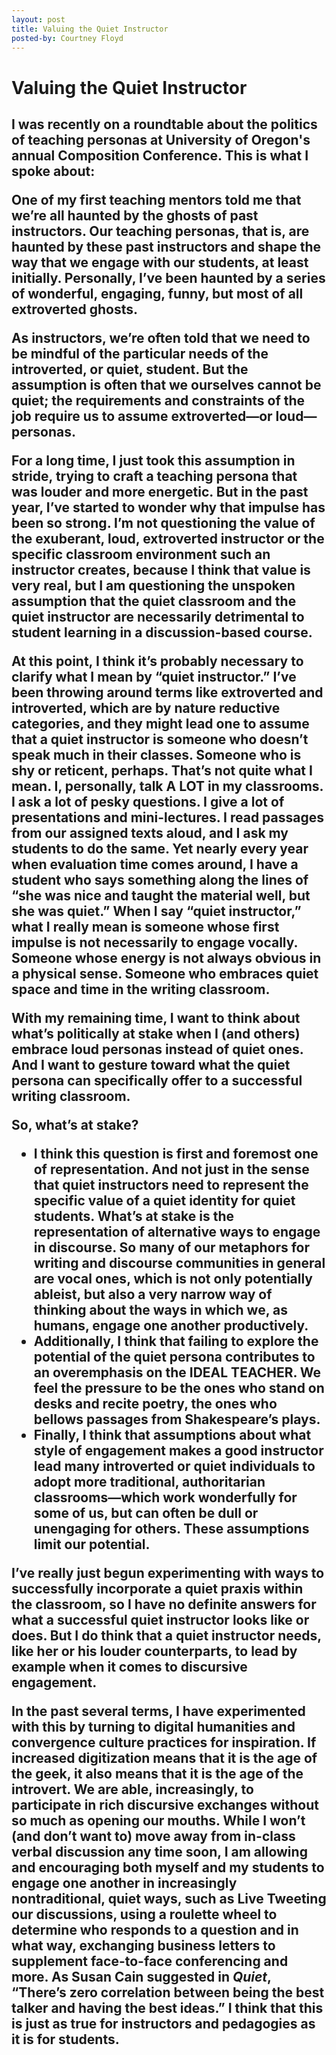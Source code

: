 ```yaml
---
layout: post
title: Valuing the Quiet Instructor
posted-by: Courtney Floyd
---
```

<h1>Valuing the Quiet Instructor</h1>
<h2 style="text-align:left">I was recently on a roundtable about the politics of teaching personas at University of Oregon's annual Composition Conference. This is what I spoke about:

One of my first teaching mentors told me that we’re all haunted by the ghosts of past instructors. Our teaching personas, that is, are haunted by these past instructors and shape the way that we engage with our students, at least initially. Personally, I’ve been haunted by a series of wonderful, engaging, funny, but most of all extroverted ghosts.

<!--more-->

As instructors, we’re often told that we need to be mindful of the particular needs of the introverted, or quiet, student. But the assumption is often that we ourselves cannot be quiet; the requirements and constraints of the job require us to assume extroverted—or loud—personas.

For a long time, I just took this assumption in stride, trying to craft a teaching persona that was louder and more energetic. But in the past year, I’ve started to wonder why that impulse has been so strong. I’m not questioning the value of the exuberant, loud, extroverted instructor or the specific classroom environment such an instructor creates, because I think that value is very real, but I am questioning the unspoken assumption that the quiet classroom and the quiet instructor are necessarily detrimental to student learning in a discussion-based course.

At this point, I think it’s probably necessary to clarify what I mean by “quiet instructor.” I’ve been throwing around terms like extroverted and introverted, which are by nature reductive categories, and they might lead one to assume that a quiet instructor is someone who doesn’t speak much in their classes. Someone who is shy or reticent, perhaps. That’s not quite what I mean. I, personally, talk A LOT in my classrooms. I ask a lot of pesky questions. I give a lot of presentations and mini-lectures. I read passages from our assigned texts aloud, and I ask my students to do the same. Yet nearly every year when evaluation time comes around, I have a student who says something along the lines of “she was nice and taught the material well, but she was quiet.” When I say “quiet instructor,” what I really mean is someone whose first impulse is not necessarily to engage vocally. Someone whose energy is not always obvious in a physical sense. Someone who embraces quiet space and time in the writing classroom.

With my remaining time, I want to think about what’s politically at stake when I (and others) embrace loud personas instead of quiet ones. And I want to gesture toward what the quiet persona can specifically offer to a successful writing classroom.

So, what’s at stake?
<ul>
	<li>I think this question is first and foremost one of representation. And not just in the sense that quiet instructors need to represent the specific value of a quiet identity for quiet students. What’s at stake is the representation of alternative ways to engage in discourse. So many of our metaphors for writing and discourse communities in general are vocal ones, which is not only potentially ableist, but also a very narrow way of thinking about the ways in which we, as humans, engage one another productively.</li>
	<li>Additionally, I think that failing to explore the potential of the quiet persona contributes to an overemphasis on the IDEAL TEACHER. We feel the pressure to be the ones who stand on desks and recite poetry, the ones who bellows passages from Shakespeare’s plays.</li>
	<li>Finally, I think that assumptions about what style of engagement makes a good instructor lead many introverted or quiet individuals to adopt more traditional, authoritarian classrooms—which work wonderfully for some of us, but can often be dull or unengaging for others. These assumptions limit our potential.</li>
</ul>
I’ve really just begun experimenting with ways to successfully incorporate a quiet praxis within the classroom, so I have no definite answers for what a successful quiet instructor looks like or does. But I do think that a quiet instructor needs, like her or his louder counterparts, to lead by example when it comes to discursive engagement.

In the past several terms, I have experimented with this by turning to digital humanities and convergence culture practices for inspiration. If increased digitization means that it is the age of the geek, it also means that it is the age of the introvert. We are able, increasingly, to participate in rich discursive exchanges without so much as opening our mouths. While I won’t (and don’t want to) move away from in-class verbal discussion any time soon, I am allowing and encouraging both myself and my students to engage one another in increasingly nontraditional, quiet ways, such as Live Tweeting our discussions, using a roulette wheel to determine who responds to a question and in what way, exchanging business letters to supplement face-to-face conferencing and more. As Susan Cain suggested in <em>Quiet</em>, “There’s zero correlation between being the best talker and having the best ideas.” I think that this is just as true for instructors and pedagogies as it is for students.</h2>
